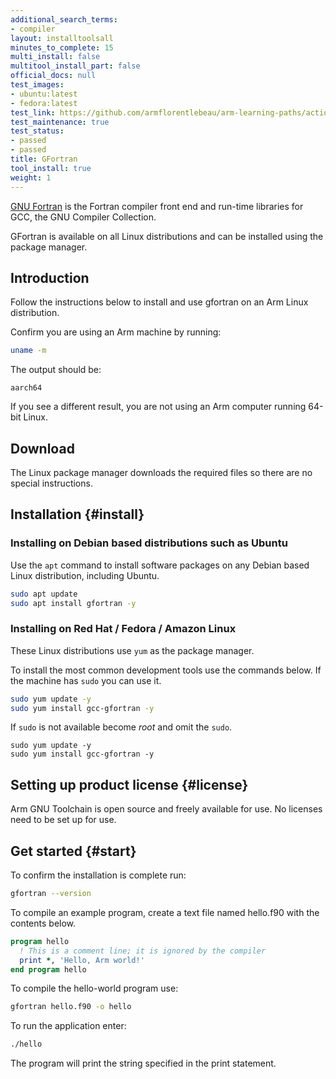 ```yaml
---
additional_search_terms:
- compiler
layout: installtoolsall
minutes_to_complete: 15
multi_install: false
multitool_install_part: false
official_docs: null
test_images:
- ubuntu:latest
- fedora:latest
test_link: https://github.com/armflorentlebeau/arm-learning-paths/actions/runs/4312122327
test_maintenance: true
test_status:
- passed
- passed
title: GFortran
tool_install: true
weight: 1
---
```


[GNU Fortran](https://gcc.gnu.org/fortran/) is the Fortran compiler front end and run-time libraries for GCC, the GNU Compiler Collection.

GFortran is available on all Linux distributions and can be installed using the package manager.

## Introduction

Follow the instructions below to install and use gfortran on an Arm Linux distribution.

Confirm you are using an Arm machine by running:

```bash
uname -m
```

The output should be:

```console
aarch64
```

If you see a different result, you are not using an Arm computer running 64-bit Linux.

## Download 

The Linux package manager downloads the required files so there are no special instructions.

## Installation {#install}

### Installing on Debian based distributions such as Ubuntu

Use the `apt` command to install software packages on any Debian based Linux distribution, including Ubuntu.

```bash { target="ubuntu:latest" }
sudo apt update
sudo apt install gfortran -y
```

### Installing on Red Hat / Fedora / Amazon Linux

These Linux distributions use `yum` as the package manager. 

To install the most common development tools use the commands below. If the machine has `sudo` you can use it.

```bash { target="fedora:latest" }
sudo yum update -y
sudo yum install gcc-gfortran -y
```

If `sudo` is not available become _root_ and omit the `sudo`.

```console
sudo yum update -y
sudo yum install gcc-gfortran -y
```


## Setting up product license {#license}

Arm GNU Toolchain is open source and freely available for use. No licenses need to be set up for use.

## Get started {#start}

To confirm the installation is complete run:

```bash
gfortran --version
```

To compile an example program, create a text file named hello.f90 with the contents below.

```fortran { file_name="hello.f90" }
program hello
  ! This is a comment line; it is ignored by the compiler
  print *, 'Hello, Arm world!'
end program hello
```

To compile the hello-world program use:

```bash
gfortran hello.f90 -o hello
```

To run the application enter:

```bash { command_line="user@localhost" }
./hello
```

The program will print the string specified in the print statement.

